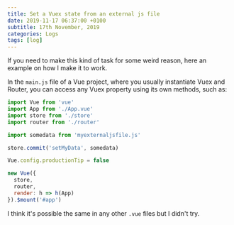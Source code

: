 ```yaml
---
title: Set a Vuex state from an external js file
date: 2019-11-17 06:37:00 +0100
subtitle: 17th November, 2019
categories: Logs
tags: [log]
---
```


If you need to make this kind of task for some weird reason, here an example on how I make it to work.

In the `main.js` file of a Vue project, where you usually instantiate Vuex and Router, you can access any Vuex property using its own methods, such as:

```javascript
import Vue from 'vue'
import App from './App.vue'
import store from './store'
import router from './router'

import somedata from 'myexternaljsfile.js'

store.commit('setMyData', somedata)

Vue.config.productionTip = false

new Vue({
  store,
  router,
  render: h => h(App)
}).$mount('#app')

```

I think it's possible the same in any other `.vue` files but I didn't try.